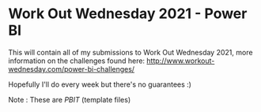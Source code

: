# Work Out Wednesday 2021 - Power BI


This will contain all of my submissions to Work Out Wednesday 2021, more information on the challenges found here: http://www.workout-wednesday.com/power-bi-challenges/

Hopefully I'll do every week but there's no guarantees :)

Note : These are *PBIT* (template files) 
